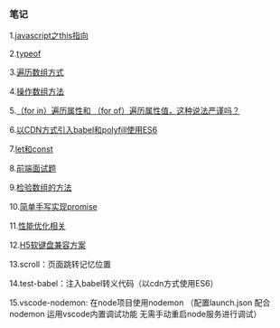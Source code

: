 ### 笔记
1.[javascript之this指向](https://github.com/gottayan/note/issues/1)

2.[typeof](https://github.com/gottayan/note/issues/2)

3.[遍历数组方式](https://github.com/gottayan/note/issues/3)

4.[操作数组方法](https://github.com/gottayan/note/issues/4)

5.[（for in）遍历属性和 （for of）遍历属性值，这种说法严谨吗？](https://github.com/gottayan/note/issues/5)

6.[以CDN方式引入babel和polyfill使用ES6](https://github.com/gottayan/note/issues/6)

7.[let和const](https://github.com/gottayan/note/issues/7)

8.[前端面试题](https://github.com/gottayan/note/issues/8)

9.[检验数组的方法](https://github.com/gottayan/note/issues/9)

10.[简单手写实现promise](https://github.com/gottayan/note/issues/10)

11.[性能优化相关](https://github.com/gottayan/note/issues/11)

12.[H5软键盘兼容方案](https://mp.weixin.qq.com/s/ZoKhaFwCzXktveH8a5lhzA)

13.scroll：页面跳转记忆位置

14.test-babel：注入babel转义代码（以cdn方式使用ES6）

15.vscode-nodemon: 在node项目使用nodemon
   （配置launch.json 配合nodemon 运用vscode内置调试功能 无需手动重启node服务进行调试）
